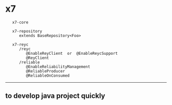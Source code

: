# x7

       x7-core
  
       x7-repository
          extends BaseRepository<Foo>
          
       x7-reyc
          /reyc
             @EnableReyClient  or  @EnableReycSupport
             @ReyClient
          /reliable
             @EnableReliabilityManagement
             @ReliableProducer
             @ReliableOnConsumed


--------------------------------------
to develop java project quickly 
--------------------------------------


